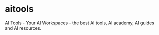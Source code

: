 # aitools
AI Tools - Your AI Workspaces - the best AI tools, AI academy, AI guides and AI resources.
